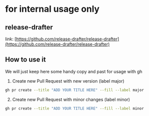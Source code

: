 # for internal usage only

## release-drafter

link: [https://github.com/release-drafter/release-drafter](https://github.com/release-drafter/release-drafter)

## How to use it

We will just keep here some handy copy and past for usage with gh

1. Create new Pull Request with new version (label major)
```bash
gh pr create --title "ADD YOUR TITLE HERE" --fill --label major
```

2. Create new Pull Request with minor changes (label minor)
```bash
gh pr create --title "ADD YOUR TITLE HERE" --fill --label minor
```


